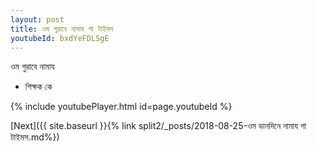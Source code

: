 ```yaml
---
layout: post
title: ওম গুরাবে নামায গা টাইমস
youtubeId: bxdYeFDLSgE
---
```

 
 
 ওম গুরাবে নামায  
 
 -  শিক্ষক কে 
 
  
 
  
 
 
 
 
 
 


{% include youtubePlayer.html id=page.youtubeId %}
 
[Next]({{ site.baseurl }}{% link  split2/_posts/2018-08-25-ওম ডানদিনে নামায গা টাইমস.md%})
 
